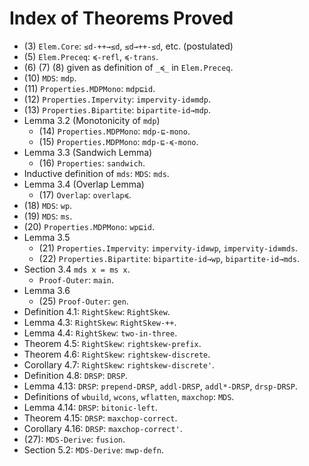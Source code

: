 # Index of Theorems Proved

* (3) `Elem.Core`: `≤d-++→≤d`, `≤d→++-≤d`, etc. (postulated)
* (5) `Elem.Preceq`: `≼-refl`, `≼-trans`.
* (6) (7) (8) given as definition of `_≼_` in `Elem.Preceq`.
* (10) `MDS`: `mdp`.
* (11) `Properties.MDPMono`: `mdp⊑id`.
* (12) `Properties.Impervity`: `impervity-id≡mdp`.
* (13) `Properties.Bipartite`: `bipartite-id→mdp`.
* Lemma 3.2 (Monotonicity of `mdp`)
  * (14) `Properties.MDPMono`: `mdp-⊑-mono`.
  * (15) `Properties.MDPMono`: `mdp-⊑-≼-mono`.
* Lemma 3.3 (Sandwich Lemma)
  * (16) `Properties`: `sandwich`.
* Inductive definition of `mds`: `MDS`: `mds`.
* Lemma 3.4 (Overlap Lemma)
  * (17) `Overlap`: `overlap≼`.
* (18) `MDS`: `wp`.
* (19) `MDS`: `ms`.
* (20) `Properties.MDPMono`: `wp⊑id`.
* Lemma 3.5
  * (21) `Properties.Impervity`: `impervity-id≡wp`, `impervity-id≡mds`.
  * (22) `Properties.Bipartite`: `bipartite-id→wp`, `bipartite-id→mds`.
* Section 3.4 `mds x = ms x`.
  * `Proof-Outer`: `main`.
* Lemma 3.6
  * (25) `Proof-Outer`: `gen`.
* Definition 4.1: `RightSkew`: `RightSkew`.
* Lemma 4.3: `RightSkew`: `RightSkew-++`.
* Lemma 4.4: `RightSkew`: `two-in-three`.
* Theorem 4.5: `RightSkew`: `rightskew-prefix`.
* Theorem 4.6: `RightSkew`: `rightskew-discrete`.
* Corollary 4.7: `RightSkew`: `rightskew-discrete'`.
* Definition 4.8: `DRSP`: `DRSP`.
* Lemma 4.13: `DRSP`: `prepend-DRSP`, `addl-DRSP`, `addl*-DRSP`, `drsp-DRSP`.
* Definitions of `wbuild`, `wcons`, `wflatten`, `maxchop`: `MDS`.
* Lemma 4.14: `DRSP`: `bitonic-left`.
* Theorem 4.15: `DRSP`: `maxchop-correct`.
* Corollary 4.16: `DRSP`: `maxchop-correct'`.
* (27): `MDS-Derive`: `fusion`.
* Section 5.2: `MDS-Derive`: `mwp-defn`.
